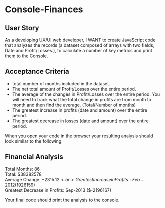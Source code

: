 # Console-Finances

## User Story

As a developing UX/UI web developer, I WANT to create JavaScript code that analyzes the records (a dataset composed of arrays with two fields, Date and Profit/Losses.), to calculate a number of key metrics and print them to the Console.

## Acceptance Criteria



* total number of months included in the dataset.
* The net total amount of Profit/Losses over the entire period.
* The average of the changes in Profit/Losses over the entire period.
    You will need to track what the total change in profits are from month to month and then find the average.
    (Total/Number of months)
* The greatest increase in profits (date and amount) over the entire period.
* The greatest decrease in losses (date and amount) over the entire period.

When you open your code in the browser your resulting analysis should look similar to the following:

Financial Analysis
----------------------------
Total Months: 86 <br>
Total: $38382578 <br>
Average  Change: $-2315.12 <br>
Greatest Increase in Profits: Feb-2012 ($1926159) <br>
Greatest Decrease in Profits: Sep-2013 ($-2196167) <br>


Your final code should print the analysis to the console.
